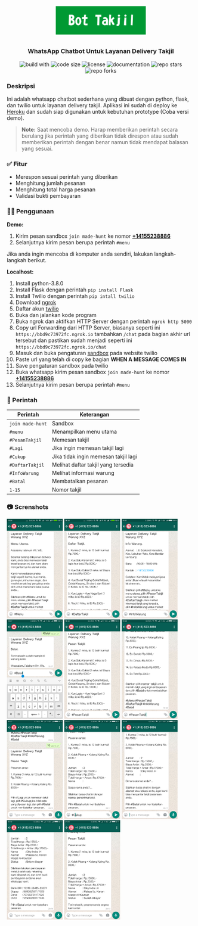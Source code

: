<h1 align="center"><img alt="bot takjil" src="https://raw.githubusercontent.com/dikyindrah/BotTakjil/main/img/bot_takjil.png" width="250"></h1>

<h3 align="center"><b>WhatsApp Chatbot Untuk Layanan Delivery Takjil</b></h3>

<p align="center">
  <img alt="build with" src="https://img.shields.io/badge/build%20with-python%2C%20flask%2C%20twilio-blue">
  <img alt="code size" src="https://img.shields.io/github/languages/code-size/dikyindrah/BotTakjil">
  <img alt="license" src="https://img.shields.io/badge/license-MIT-brightgreen">
  <img alt="documentation" src="https://img.shields.io/badge/documentation-README-brightgreen">
  <img alt="repo stars" src="https://img.shields.io/github/stars/dikyindrah/BotTakjil?style=social">
  <img alt="repo forks" src="https://img.shields.io/github/forks/dikyindrah/BotTakjil?style=social">
</p>

### Deskripsi
Ini adalah whatsapp chatbot sederhana yang dibuat dengan python, flask, dan twilio untuk layanan delivery takjil. Aplikasi ini sudah di deploy ke [Heroku](https://www.heroku.com) dan sudah siap digunakan untuk kebutuhan prototype (Coba versi demo). 
> **Note:** Saat mencoba demo. Harap memberikan perintah secara berulang jika perintah yang diberikan tidak direspon atau sudah memberikan perintah dengan benar namun tidak mendapat balasan yang sesuai.

### ✅ Fitur
- Merespon sesuai perintah yang diberikan
- Menghitung jumlah pesanan
- Menghitung total harga pesanan
- Validasi bukti pembayaran

### 👨‍💻 Penggunaan
**Demo:**
1. Kirim pesan sandbox `join made-hunt` ke nomor **[+14155238886](https://wa.me/14155238886?text=join%20made-hunt)**
2. Selanjutnya kirim pesan berupa perintah `#menu` 


Jika anda ingin mencoba di komputer anda sendiri, lakukan langkah-langkah berikut.

**Localhost:**
1. Install python-3.8.0
2. Install Flask dengan perintah `pip install Flask` 
3. Install Twilio dengan perintah `pip intall twilio`
4. Download [ngrok](https://ngrok.com/download)
5. Daftar akun [twilio](https://www.twilio.com/try-twilio)
6. Buka dan jalankan kode program
7. Buka ngrok dan aktifkan HTTP Server dengan perintah `ngrok http 5000`
8. Copy url Forwarding dari HTTP Server, biasanya seperti ini `https://bbd9c73972fc.ngrok.io` tambahkan `/chat` pada bagian akhir url tersebut dan pastikan sudah menjadi seperti ini `https://bbd9c73972fc.ngrok.io/chat`
10. Masuk dan buka pengaturan [sandbox](https://www.twilio.com/console/sms/whatsapp/sandbox) pada website twilio
11. Paste url yang telah di copy ke bagian **WHEN A MESSAGE COMES IN**
12. Save pengaturan sandbox pada twilio
13. Buka whatsapp kirim pesan sandbox `join made-hunt` ke nomor **[+14155238886](https://wa.me/14155238886?text=join%20made-hunt)**
14. Selanjutnya kirim pesan berupa perintah `#menu` 

### 📝 Perintah
Perintah | Keterangan
---|---
`join made-hunt` | Sandbox
`#menu`  | Menampilkan menu utama
`#PesanTakjil` | Memesan takjil
`#Lagi` | Jika ingin memesan takjil lagi
`#Cukup` | Jika tidak ingin memesan takjil lagi
`#DaftarTakjil` | Melihat daftar takjil yang tersedia
`#InfoWarung` | Melihat informasi warung
`#Batal` | Membatalkan pesanan
`1-15` | Nomor takjil

### 📷 Screnshots
<img alt="menu" src="https://raw.githubusercontent.com/dikyindrah/BotTakjil/main/img/menu.png" width="150"> <img alt="daftar_takjil" src="https://raw.githubusercontent.com/dikyindrah/BotTakjil/main/img/daftar_takjil.png" width="150">
<img alt="info_warung" src="https://raw.githubusercontent.com/dikyindrah/BotTakjil/main/img/info_warung.png" width="150">
<img alt="batal" src="https://raw.githubusercontent.com/dikyindrah/BotTakjil/main/img/batal.png" width="150">
<img alt="pesan_takjil1" src="https://github.com/dikyindrah/BotTakjil/blob/main/img/pesan_takjil1.png" width="150">
<img alt="pesan_takjil2" src="https://github.com/dikyindrah/BotTakjil/blob/main/img/pesan_takjil2.png" width="150">
<img alt="nomor_takjil" src="https://github.com/dikyindrah/BotTakjil/blob/main/img/nomor%20takjil.png" width="150">
<img alt="cukup" src="https://github.com/dikyindrah/BotTakjil/blob/main/img/cukup.png" width="150">
<img alt="nama" src="https://github.com/dikyindrah/BotTakjil/blob/main/img/nama.png" width="150">
<img alt="alamat" src="https://github.com/dikyindrah/BotTakjil/blob/main/img/alamat.png" width="150">
<img alt="sudah di bayar" src="https://github.com/dikyindrah/BotTakjil/blob/main/img/sudah di bayar.png" width="150">

